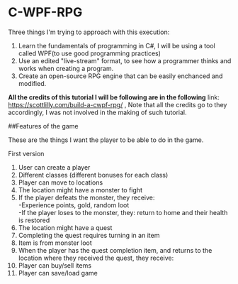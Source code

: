 # C-WPF-RPG
Three things I'm trying to approach with this execution:

<ol>
<li>Learn the fundamentals of programming in C#, I will be using a tool called WPF(to use good programming practices)</li>
<li>Use an edited "live-stream" format, to see how a programmer thinks and works when creating a program.</li>
<li>Create an open-source RPG engine that can be easily enchanced and modified.</li>
</ol>

<b>All the credits of this tutorial I will be following are in the following</b> 
link: https://scottlilly.com/build-a-cwpf-rpg/ , Note that all the credits go
to they accordingly, I was not involved in the making of such tutorial.

##Features of the game

These are the things I want the player to be able to do in the game.

First version

<ol>
  <li>User can create a player</li>
  <li>Different classes (different bonuses for each class)</li>
  <li>Player can move to locations</li>
  <li>The location might have a monster to fight</li>
  <li>If the player defeats the monster, they receive:</br>
-Experience points, gold, random loot</br>
-If the player loses to the monster, they: return to home and their health is restored</br></li>
  
  <li>The location might have a quest</li>
  <li>Completing the quest requires turning in an item</li>
  <li>Item is from monster loot</li>
  <li>When the player has the quest completion item, and returns to the location where they received the quest, they receive:</li>
  <li>Player can buy/sell items</li>
  <li>Player can save/load game</li>
</ol>
